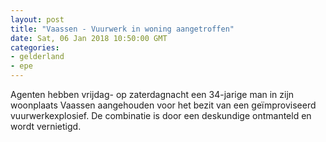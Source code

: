 ```yaml
---
layout: post
title: "Vaassen - Vuurwerk in woning aangetroffen"
date: Sat, 06 Jan 2018 10:50:00 GMT
categories: 
- gelderland 
- epe 
---
```


Agenten hebben vrijdag- op zaterdagnacht een 34-jarige man in zijn woonplaats Vaassen aangehouden voor het bezit van een geïmproviseerd vuurwerkexplosief. De combinatie is door een deskundige ontmanteld en wordt vernietigd.
